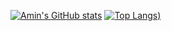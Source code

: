 [![Amin's GitHub stats](https://github-readme-stats.vercel.app/api?username=codamin&count_private=true&show_icons=true&theme=prussian&include_all_commits=true)](https://github.com/anuraghazra/github-readme-stats)
[![Top Langs](https://github-readme-stats.vercel.app/api/top-langs/?username=codamin&layout=compact&count_private=true&show_icons=true&include_all_commits=true&theme=prussian))](https://github.com/anuraghazra/github-readme-stats)
